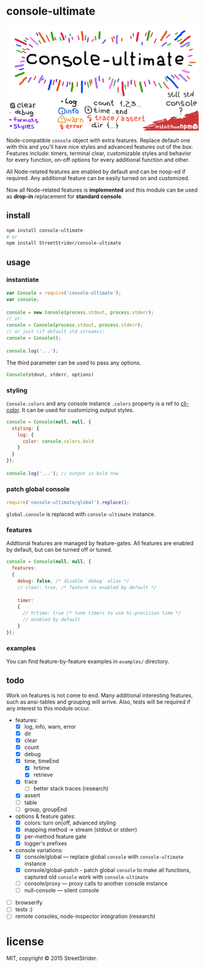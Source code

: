 # console-ultimate
[![wow](assets/banner.png)](https://www.npmjs.com/package/console-ultimate)

Node-compatible `console` object with extra features. Replace default one with this and you'll have nice styles and advanced features out of the box. Features include: timers, terminal clear, customizable styles and behavior for every function, on-off options for every additional function and other.

All Node-related features are enabled by default and can be noop-ed if required. Any additional feature can be easily turned on and customized.

Now all Node-related features is **implemented** and this module can be used as **drop-in** replacement for **standard console**.


## install
```sh
npm install console-ultimate
# or
npm install StreetStrider/console-ultimate
```


## usage
### instantiate

```javascript
var Console = require('console-ultimate');
var console;

console = new Console(process.stdout, process.stderr);
// or:
console = Console(process.stdout, process.stderr);
// or just (if default std streams):
console = Console();

console.log('...');
```

The third parameter can be used to pass any options.
```javascript
Console(stdout, stderr, options)
```


### styling
`Console.colors` and any console instance `.colors` property is a ref to [cli-color](https://github.com/medikoo/cli-color). It can be used for customizing output styles.

```javascript
console = Console(null, null, {
  styling: {
    log: {
      color: console.colors.bold
    }
  }
});

console.log('...'); // output is bold now
```


### patch global console
```javascript
require('console-ultimate/global').replace();
```
`global.console` is replaced with `console-ultimate` instance.

### features
Addtional features are managed by feature-gates. All features are enabled by default, but can be turned off or tuned.
```javascript
console = Console(null, null, {
  features:
  {
    debug: false, /* disable `debug` alias */
    // clear: true, /* feature is enabled by default */

    timer:
    {
      // hrtime: true /* tune timers to use hi-precision time */
      // enabled by default
    }
});
```

### examples
You can find feature-by-feature examples in `examples/` directory.


## todo
Work on features is not come to end. Many additional interesting features, such as ansi-tables and grouping will arrive. Also, tests will be required if any interest to this module occur.

* features:
  * [x] log, info, warn, error
  * [x] dir
  * [x] clear
  * [x] count
  * [x] debug
  * [x] time, timeEnd
    * [x] hrtime
    * [x] retrieve
  * [x] trace
    * [ ] better stack traces (research)
  * [x] assert
  * [ ] table
  * [ ] group, groupEnd
* options & feature gates:
  * [x] colors: turn on|off, advanced styling
  * [x] mapping method → stream (stdout or stderr)
  * [x] per-method feature gate
  * [x] logger's prefixes
* console variations:
  * [x] console/global — replace global `console` with `console-ultimate` instance
  * [x] console/global-patch - patch global `console` to make all functions, captured old `console` work with `console-ultimate`
  * [ ] console/proxy — proxy calls to another console instance
  * [ ] null-console — silent console
* [ ] browserify
* [ ] tests :)
* [ ] remote consoles, node-inspector integration (research)

# license
MIT, copyright © 2015 StreetStrider.

